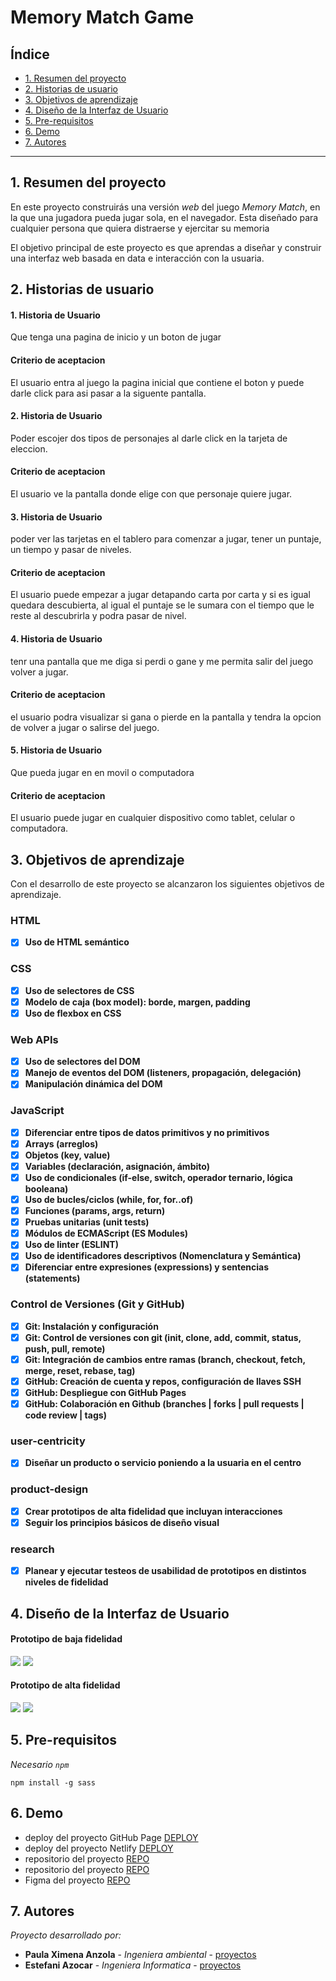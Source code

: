 # Memory Match Game

## Índice

* [1. Resumen del proyecto](#2-Resumen-del-proyecto)
* [2. Historias de usuario](#3-Historias-de-usuario)
* [3. Objetivos de aprendizaje](#3-objetivos-de-aprendizaje)
* [4. Diseño de la Interfaz de Usuario](#4-Diseño-de-interfaz-de-usuario)
* [5. Pre-requisitos](#5-Pre-requisitos)
* [6. Demo](#6-Demo)
* [7. Autores](#7-Autores)


***

## 1. Resumen del proyecto

En este proyecto construirás una versión _web_ del juego _Memory Match_, en la
que una jugadora pueda jugar sola, en el navegador. Esta diseñado para cualquier persona que quiera distraerse y ejercitar su memoria

El objetivo principal de este proyecto es que aprendas a diseñar y construir una
interfaz web basada en data e interacción con la usuaria.

## 2. Historias de usuario

#### 1. Historia de Usuario
Que tenga una pagina de inicio y un boton de jugar
#### Criterio de aceptacion
El usuario entra al juego la pagina inicial que contiene el boton y puede darle click para asi pasar a la siguente pantalla.

#### 2. Historia de Usuario
Poder escojer dos tipos de personajes al darle click en la tarjeta de eleccion.
#### Criterio de aceptacion
El usuario ve la pantalla donde elige con que personaje quiere jugar.

#### 3. Historia de Usuario
poder ver las tarjetas en el tablero para comenzar a jugar, tener un puntaje, un tiempo y pasar de niveles.
#### Criterio de aceptacion
El usuario puede empezar a jugar detapando carta por carta y si es igual quedara descubierta, al igual el puntaje se le sumara con el tiempo que le reste al descubrirla y podra pasar de nivel.

#### 4. Historia de Usuario
tenr una pantalla que me diga si perdi o gane y me permita salir del juego volver a jugar.
#### Criterio de aceptacion
el usuario podra visualizar si gana o pierde en la pantalla y tendra la opcion de volver a jugar o salirse del juego.

#### 5. Historia de Usuario
Que pueda jugar en en movil o computadora
#### Criterio de aceptacion
El usuario puede jugar en cualquier dispositivo como tablet, celular o computadora.

## 3. Objetivos de aprendizaje
Con el desarrollo de este proyecto se alcanzaron los siguientes objetivos de aprendizaje.

### HTML
- [x] **Uso de HTML semántico**

### CSS
- [x] **Uso de selectores de CSS**
- [x] **Modelo de caja (box model): borde, margen, padding**
- [x] **Uso de flexbox en CSS**

### Web APIs
- [x] **Uso de selectores del DOM**
- [x] **Manejo de eventos del DOM (listeners, propagación, delegación)**
- [x] **Manipulación dinámica del DOM**
### JavaScript
- [x] **Diferenciar entre tipos de datos primitivos y no primitivos**
- [x] **Arrays (arreglos)**
- [x] **Objetos (key, value)**
- [x] **Variables (declaración, asignación, ámbito)**
- [x] **Uso de condicionales (if-else, switch, operador ternario, lógica booleana)**
- [x] **Uso de bucles/ciclos (while, for, for..of)**
- [x] **Funciones (params, args, return)**
- [x] **Pruebas unitarias (unit tests)**
- [x] **Módulos de ECMAScript (ES Modules)**
- [x] **Uso de linter (ESLINT)**
- [x] **Uso de identificadores descriptivos (Nomenclatura y Semántica)**
- [x] **Diferenciar entre expresiones (expressions) y sentencias (statements)**
### Control de Versiones (Git y GitHub)
- [x] **Git: Instalación y configuración**
- [x] **Git: Control de versiones con git (init, clone, add, commit, status, push, pull, remote)**
- [x] **Git: Integración de cambios entre ramas (branch, checkout, fetch, merge, reset, rebase, tag)**
- [x] **GitHub: Creación de cuenta y repos, configuración de llaves SSH**
- [x] **GitHub: Despliegue con GitHub Pages**
- [x] **GitHub: Colaboración en Github (branches | forks | pull requests | code review | tags)**
### user-centricity
- [x] **Diseñar un producto o servicio poniendo a la usuaria en el centro**
### product-design
- [x] **Crear prototipos de alta fidelidad que incluyan interacciones**
- [x] **Seguir los principios básicos de diseño visual**
### research
- [x] **Planear y ejecutar testeos de usabilidad de prototipos en distintos niveles de fidelidad**


## 4. Diseño de la Interfaz de Usuario

#### Prototipo de baja fidelidad

<img src="src\img\prototipobf1.jpeg" >

<img src="src\img\prototipobf2.jpeg">

#### Prototipo de alta fidelidad

<img src="src\img\prototipoAf.jpeg">

<img src="src\img\prototipoAf2.jpeg">


## 5. Pre-requisitos
_Necesario `npm`_

```
npm install -g sass
```

## 6. Demo 

* deploy del proyecto GitHub Page [DEPLOY]( https://estefaniazocar.github.io/BOG005-memory-match/src)
* deploy del proyecto Netlify [DEPLOY]( https://pokevel.netlify.app/)
* repositorio del proyecto [REPO](https://github.com/Ximena-21/memory-match)
* repositorio del proyecto [REPO](https://github.com/EstefaniAzocar/BOG005-memory-match)
* Figma del proyecto [REPO](https://www.figma.com/file/yiakuYAqHw9YZUnOveyVCN/memory-match?node-id=0%3A1)

## 7. Autores 

_Proyecto desarrollado por:_

* **Paula Ximena Anzola** - *Ingeniera ambiental* - [proyectos](https://github.com/Ximena-21)
* **Estefani Azocar** - *Ingeniera Informatica* - [proyectos](https://github.com/EstefaniAzocar)
